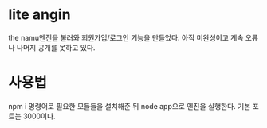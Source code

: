 # lite angin
the namu엔진을 불러와 회원가입/로그인 기능을 만들었다.
아직 미완성이고 계속 오류나 나머지 공개를 못하고 있다.
# 사용법
npm i 명령어로 필요한 모듈들을 설치해준 뒤 node app으로 엔진을 실행한다. 기본 포트는 3000이다.

